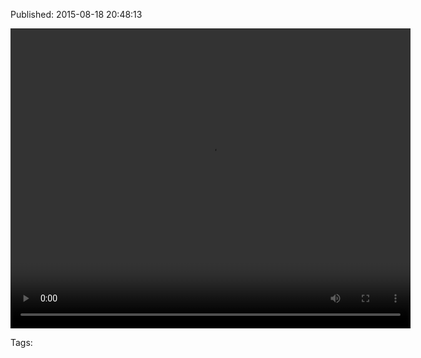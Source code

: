 


Published: 2015-08-18 20:48:13

<video controls="controls" autoplay="autoplay" src="https://vimeo.com/136606856" type="video/mp4" width="640" height="480"></video>

Tags: 
